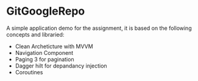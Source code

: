 # GitGoogleRepo
A simple application demo for the assignment, it is based on the following concepts and libraried:
  - Clean Archeticture with MVVM
  - Navigation Component
  - Paging 3 for pagination
  - Dagger hilt for depandancy injection
  - Coroutines
